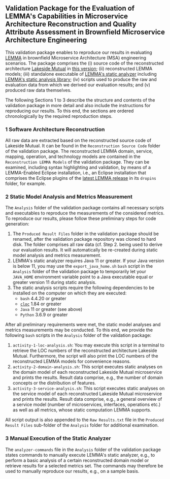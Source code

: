 ## Validation Package for the Evaluation of LEMMA's Capabilities in Microservice Architecture Reconstruction and Quality Attribute Assessment in Brownfield Microservice Architecture Engineering
This validation package enables to reproduce our results in evaluating [LEMMA](https://github.com/SeelabFhdo/lemma/) in brownfield Microservice Architecture (MSA) engineering scenarios. The package comprises the (i) source code of the reconstructed architecture [Lakeside Mutual](https://github.com/Microservice-API-Patterns/LakesideMutual) in [this version](https://github.com/Microservice-API-Patterns/LakesideMutual/tree/196716d47fa0d4bdcb0ca314d597e287ab67f074); (ii) reconstructed LEMMA models; (iii) standalone executable of [LEMMA's static analyzer](https://github.com/SeelabFhdo/lemma/tree/main/de.fhdo.lemma.analyzer) including [LEMMA's static analysis library](https://github.com/SeelabFhdo/lemma/tree/main/de.fhdo.lemma.analyzer.lib); (iv) scripts used to produce the raw and evaluation data from which we derived our evaluation results; and (v) produced raw data themselves.

The following Sections 1 to 3 describe the structure and contents of the validation package in more detail and also include the instructions for reproducing our results. To this end, the sections are ordered chronologically by the required reproduction steps.

### 1 Software Architecture Reconstruction
All raw data are extracted based on the reconstructed source code of Lakeside Mutual. It can be found in the `Reconstruction Source Code` folder of the validation package. The reconstructed LEMMA domain, service, mapping, operation, and technology models are contained in the `Reconstruction LEMMA Models` of the validation package. They can be examined, including syntax highlighting and validation, by means of a LEMMA-Enabled Eclipse installation, i.e., an Eclipse installation that comprises the Eclipse plugins of the [latest LEMMA release](https://github.com/SeelabFhdo/lemma/releases) in its `dropins` folder, for example.

### 2 Static Model Analysis and Metrics Measurement
The `Analysis` folder of the validation package contains all necessary scripts and executables to reproduce the measurements of the considered metrics. To reproduce our results, please follow these preliminary steps for code generation:
1. The `Produced Result Files` folder in the validation package should be renamed, after the validation package repository was cloned to hard disk. The folder comprises all raw data (cf. Step 2. being used to derive our evaluation results. It will automatically be re-created during static model analysis and metrics measurement.
3. LEMMA's static analyzer requires Java 11 or greater. If your Java version is below 11, you may use the `export_java_home.sh` `bash` script in the `Analysis` folder of the validation package to temporarily let your `JAVA_HOME` environment variable point to a Java executable equal or greater version 11 during static analysis.
4. The static analysis scripts require the following dependencies to be installed on the computer on which they are executed:
   - `bash` 4.4.20 or greater
   - [`cloc`](https://github.com/AlDanial/cloc) 1.84 or greater
   - `Java` 11 or greater (see above)
   - `Python` 3.6.9 or greater

After all preliminary requirements were met, the static model analyses and metrics measurements may be conducted. To this end, we provide the following `bash` scripts in the `Analysis` folder of the validation package:
1. `activity-1-loc-analysis.sh`: You may execute this script in a terminal to retrieve the LOC numbers of the reconstructed architecture Lakeside Mutual. Furthermore, the script will also print the LOC numbers of the reconstructed LEMMA models for convenience reasons.
2. `activity-2-domain-analysis.sh`: This script executes static analyses on the domain model of each reconstructed Lakeside Mutual microservice and prints the results. Result data comprise, e.g., the number of domain concepts or the distribution of features.
3. `activity-3-service-analysis.sh`: This script executes static analyses on the service model of each reconstructed Lakeside Mutual microservice and prints the results. Result data comprise, e.g., a general overview of a service model (number of microservices, interfaces, operations etc.) as well as all metrics, whose static computation LEMMA supports.

All script output is also appended to the `Raw Results.txt` file in the `Produced Result Files` sub-folder of the `Analysis` folder for additional examination.

### 3 Manual Execution of the Static Analyzer
The `analyzer-commands` file in the `Analysis` folder of the validation package states commands to manually execute LEMMA's static analyzer, e.g., to perform a basic analysis of a certain reconstructed domain model or retrieve results for a selected metrics set. The commands may therefore be used to manually reproduce our results, e.g., on a sample basis.